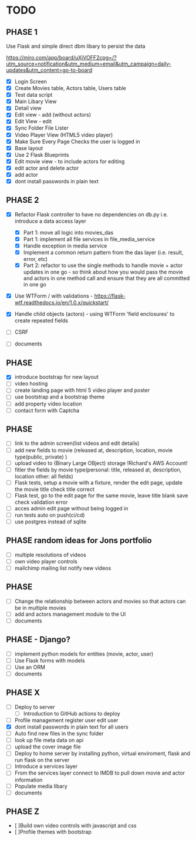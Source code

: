 # TODO

## PHASE 1

Use Flask and simple direct dbm libary to persist the data

https://miro.com/app/board/uXjVOFF2cpg=/?utm_source=notification&utm_medium=email&utm_campaign=daily-updates&utm_content=go-to-board

- [x] Login Screen
- [x] Create Movies table, Actors table, Users table
- [x] Test data script
- [x] Main Libary View
- [x] Detail view
- [x] Edit view - add (without actors)
- [x] Edit View - edit
- [x] Sync Folder File Lister
- [x] Video Player View (HTML5 video player)
- [x] Make Sure Every Page Checks the user is logged in
- [x] Base layout
- [x] Use 2 Flask Blueprints
- [x] Edit movie view - to include actors for editing
- [x] edit actor and delete actor
- [x] add actor
- [x] dont install passwords in plain text

## PHASE 2

- [x] Refactor Flask controller to have no dependencies on db.py i.e. introduce a data access layer
  - [x] Part 1: move all logic into movies_das
  - [x] Part 1: implement all file services in file_media_service
  - [x] Handle exception in media service
  - [x] Implement a common return pattern from the das layer (i.e. result, error, etc)
  - [x] Part 2: refactor to use the single methods to handle movie + actor updates in one go -
        so think about how you would pass the movie and actors in one method call and ensure that they are all
        committed in one go
- [x] Use WTForm / with validations - https://flask-wtf.readthedocs.io/en/1.0.x/quickstart/
- [x] Handle child objects (actors) - using WTForm 'field enclosures' to create repeated fields

- [ ] CSRF
- [ ] documents

## PHASE

- [x] introduce bootstrap for new layout
- [ ] video hosting
- [ ] create landing page with html 5 video player and poster
- [ ] use bootstrap and a bootstrap theme
- [ ] add property video location
- [ ] contact form with Captcha

## PHASE

- [ ] link to the admin screen(list videos and edit details)
- [ ] add new fields to movie (released at, description, location, movie type(public, private) )
- [ ] upload video to (Binary Large OBject) storage !Richard's AWS Account!
- [ ] fitler the fields by movie type(personal: title, released at, description, location other: all fields)
- [ ] Flask tests, setup a movie with a fixture, render the edit page, update the movie title check title correct
- [ ] Flask test, go to the edit page for the same movie, leave title blank save check validation error
- [ ] acces admin edit page without being logged in
- [ ] run tests auto on push(ci/cd)
- [ ] use postgres instead of sqlite

## PHASE random ideas for Jons portfolio

- [ ] multiple resolutions of videos
- [ ] own video player controls
- [ ] mailchimp mailing list notify new videos

## PHASE

- [ ] Change the relationship between actors and movies so that actors can be in multiple movies
- [ ] add and actors management module to the UI
- [ ] documents

## PHASE - Django?

- [ ] implement python models for entities (movie, actor, user)
- [ ] Use Flask forms with models
- [ ] Use an ORM
- [ ] documents

## PHASE X

- [ ] Deploy to server
  - [ ] Introduction to GitHub actions to deploy
- [ ] Profile management register user edit user
- [x] dont install passwords in plain text for all users
- [ ] Auto find new files in the sync folder
- [ ] look up file meta data on api
- [ ] upload the cover image file
- [ ] Deploy to home server by installing python, virtual enviroment, flask and run flask on the server
- [ ] Introduce a services layer
- [ ] From the services layer connect to IMDB to pull down movie and actor information
- [ ] Populate media libary
- [ ] documents

## PHASE Z

- [ ]Build own video controls with javascript and css
- [ ]Profile themes with bootstrap
